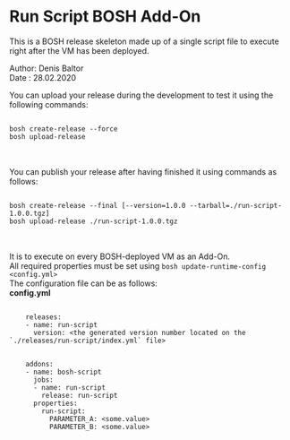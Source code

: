 Run Script BOSH Add-On
=======================
This is a BOSH release skeleton made up of a single script file to execute right after the VM has been deployed. <br>
<p>
Author: Denis Baltor<br>
Date : 28.02.2020<br>
</p>
You can upload your release during the development to test it using the following commands:<br>
<pre>
<code>
bosh create-release --force
bosh upload-release
</code>
</pre>
<br>
You can publish your release after having finished it using commands as follows:<br>
<pre>
<code>
bosh create-release --final [--version=1.0.0 --tarball=./run-script-1.0.0.tgz]
bosh upload-release ./run-script-1.0.0.tgz
</code>
</pre>
<br>
It is to execute on every BOSH-deployed VM as an Add-On.<br>
All required properties must be set using <code>bosh update-runtime-config &lt;config.yml&gt;</code><br>
The configuration file can be as follows:<br>
<strong>config.yml</strong><br>
<pre>
<code>
	releases:
	- name: run-script
	  version: &lt;the generated version number located on the `./releases/run-script/index.yml` file&gt;
<br>
	addons:
	- name: bosh-script
	  jobs:
	  - name: run-script
	    release: run-script
	  properties:
	    run-script:
	      PARAMETER_A: &lt;some.value&gt;
	      PARAMETER_B: &lt;some.value&gt;
</code>
</pre>
</p>

